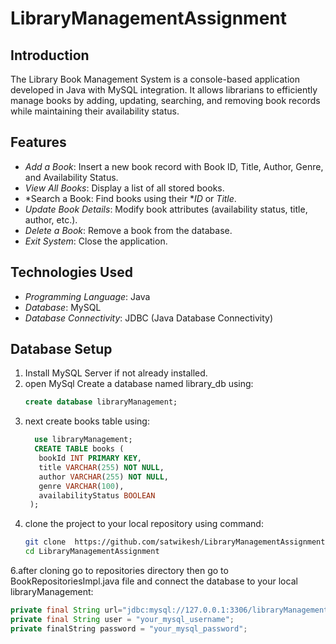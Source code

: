 # LibraryManagementAssignment


## Introduction

The Library Book Management System is a console-based application developed in Java with MySQL integration. It allows librarians to efficiently manage books by adding, updating, searching, and removing book records while maintaining their availability status.

## Features

- *Add a Book*: Insert a new book record with Book ID, Title, Author, Genre, and Availability Status.
- *View All Books*: Display a list of all stored books.
- *Search a Book: Find books using their **ID* or *Title*.
- *Update Book Details*: Modify book attributes (availability status, title, author, etc.).
- *Delete a Book*: Remove a book from the database.
- *Exit System*: Close the application.

## Technologies Used

- *Programming Language*: Java
- *Database*: MySQL
- *Database Connectivity*: JDBC (Java Database Connectivity)

## Database Setup

1. Install MySQL Server if not already installed.
2. open MySql Create a database named library_db using:
   ```sql
   create database libraryManagement;
3. next create books table using:
   ```sql
     use libraryManagement;
     CREATE TABLE books (
      bookId INT PRIMARY KEY,
      title VARCHAR(255) NOT NULL,
      author VARCHAR(255) NOT NULL,
      genre VARCHAR(100),
      availabilityStatus BOOLEAN
    );
5. clone the project to your local repository using command:
    ```bash
   git clone  https://github.com/satwikesh/LibraryManagementAssignment.git
   cd LibraryManagementAssignment
6.after cloning go to repositories directory then go to BookRepositoriesImpl.java file and connect the database to your 
  local libraryManagement:
  ```java
  private final String url="jdbc:mysql://127.0.0.1:3306/libraryManagement";
  private final String user = "your_mysql_username";
  private finalString password = "your_mysql_password";
